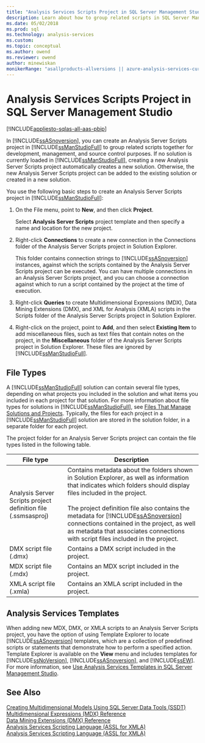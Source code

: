 ```yaml
---
title: "Analysis Services Scripts Project in SQL Server Management Studio | Microsoft Docs"
description: Learn about how to group related scripts in SQL Server Management Studio for development, management, and source control purposes.
ms.date: 05/02/2018
ms.prod: sql
ms.technology: analysis-services
ms.custom:
ms.topic: conceptual
ms.author: owend
ms.reviewer: owend
author: minewiskan
monikerRange: "asallproducts-allversions || azure-analysis-services-current || power-bi-premium-current || >= sql-analysis-services-2016"
---
```

# Analysis Services Scripts Project in SQL Server Management Studio

[!INCLUDE[appliesto-sqlas-all-aas-pbip](../includes/appliesto-sqlas-all-aas-pbip.md)]

  In [!INCLUDE[ssASnoversion](../includes/ssasnoversion-md.md)], you can create an Analysis Server Scripts project in [!INCLUDE[ssManStudioFull](../includes/ssmanstudiofull-md.md)] to group related scripts together for development, management, and source control purposes. If no solution is currently loaded in [!INCLUDE[ssManStudioFull](../includes/ssmanstudiofull-md.md)], creating a new Analysis Server Scripts project automatically creates a new solution. Otherwise, the new Analysis Server Scripts project can be added to the existing solution or created in a new solution.  
  
 You use the following basic steps to create an Analysis Server Scripts project in [!INCLUDE[ssManStudioFull](../includes/ssmanstudiofull-md.md)]:  
  
1.  On the File menu, point to **New**, and then click **Project**.  
  
     Select **Analysis Server Scripts** project template and then specify a name and location for the new project.  
  
2.  Right-click **Connections** to create a new connection in the Connections folder of the Analysis Server Scripts project in Solution Explorer.  
  
     This folder contains connection strings to [!INCLUDE[ssASnoversion](../includes/ssasnoversion-md.md)] instances, against which the scripts contained by the Analysis Server Scripts project can be executed. You can have multiple connections in an Analysis Server Scripts project, and you can choose a connection against which to run a script contained by the project at the time of execution.  
  
3.  Right-click **Queries** to create Multidimensional Expressions (MDX), Data Mining Extensions (DMX), and XML for Analysis (XMLA) scripts in the Scripts folder of the Analysis Server Scripts project in Solution Explorer.
  
4.  Right-click on the project, point to **Add**, and then select **Existing Item** to add miscellaneous files, such as text files that contain notes on the project, in the **Miscellaneous** folder of the Analysis Server Scripts project in Solution Explorer. These files are ignored by [!INCLUDE[ssManStudioFull](../includes/ssmanstudiofull-md.md)].  
  
## File Types  
 A [!INCLUDE[ssManStudioFull](../includes/ssmanstudiofull-md.md)] solution can contain several file types, depending on what projects you included in the solution and what items you included in each project for that solution. For more information about file types for solutions in [!INCLUDE[ssManStudioFull](../includes/ssmanstudiofull-md.md)], see [Files That Manage Solutions and Projects](/sql/ssms/solution/files-that-manage-solutions-and-projects). Typically, the files for each project in a [!INCLUDE[ssManStudioFull](../includes/ssmanstudiofull-md.md)] solution are stored in the solution folder, in a separate folder for each project.  
  
 The project folder for an Analysis Server Scripts project can contain the file types listed in the following table.  
  
|File type|Description|  
|---------------|-----------------|  
|Analysis Server Scripts project definition file (.ssmsasproj)|Contains metadata about the folders shown in Solution Explorer, as well as information that indicates which folders should display files included in the project.<br /><br /> The project definition file also contains the metadata for [!INCLUDE[ssASnoversion](../includes/ssasnoversion-md.md)] connections contained in the project, as well as metadata that associates connections with script files included in the project.|  
|DMX script file (.dmx)|Contains a DMX script included in the project.|  
|MDX script file (.mdx)|Contains an MDX script included in the project.|  
|XMLA script file (.xmla)|Contains an XMLA script included in the project.|  
  
## Analysis Services Templates  
 When adding new MDX, DMX, or XMLA scripts to an Analysis Server Scripts project, you have the option of using Template Explorer to locate [!INCLUDE[ssASnoversion](../includes/ssasnoversion-md.md)] templates, which are a collection of predefined scripts or statements that demonstrate how to perform a specified action. Template Explorer is available on the **View** menu and includes templates for [!INCLUDE[ssNoVersion](../includes/ssnoversion-md.md)], [!INCLUDE[ssASnoversion](../includes/ssasnoversion-md.md)], and [!INCLUDE[ssEW](../includes/ssew-md.md)]. For more information, see [Use Analysis Services Templates in SQL Server Management Studio](../../analysis-services/instances/use-analysis-services-templates-in-sql-server-management-studio.md).  
  
## See Also  
 [Creating Multidimensional Models Using SQL Server Data Tools &#40;SSDT&#41;](../../analysis-services/multidimensional-models/creating-multidimensional-models-using-sql-server-data-tools-ssdt.md)   
 [Multidimensional Expressions &#40;MDX&#41; Reference](/sql/mdx/multidimensional-expressions-mdx-reference)   
 [Data Mining Extensions &#40;DMX&#41; Reference](/sql/dmx/data-mining-extensions-dmx-reference)   
 [Analysis Services Scripting Language &#40;ASSL for XMLA&#41;](../assl/analysis-services-scripting-language-assl-for-xmla.md)   
 [Analysis Services Scripting Language &#40;ASSL for XMLA&#41;](../assl/analysis-services-scripting-language-assl-for-xmla.md)  
  
